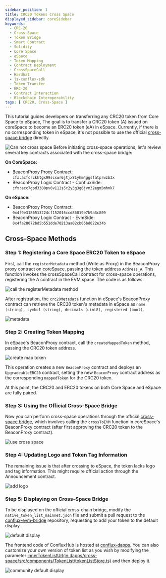 ```yaml
---
sidebar_position: 1
title: CRC20 Tokens Cross Space
displayed_sidebar: coreSidebar
keywords:
  - CRC-20
  - Cross-Space
  - Token Bridge
  - Smart Contract
  - Solidity
  - Core Space
  - eSpace
  - Token Mapping
  - Contract Deployment
  - CrossSpaceCall
  - Hardhat
  - js-conflux-sdk
  - Token Transfer
  - ERC-20
  - Contract Interaction
  - Blockchain Interoperability
tags: [ CRC20, Cross-Space ]
---
```


This tutorial guides developers on transferring any CRC20 token from Core Space to eSpace, The goal is to transfer a CRC20 token (A) issued on coreSpace to become an ERC20 token (eA) in eSpace. Currently, if there is no corresponding token in eSpace, it's not possible to use the official [cross-space bridge](https://confluxhub.io/espace-bridge/cross-space) directly.

![Can not cross space](./imgs/cross-space/cannot-cross-space.jpg)
Before initiating cross-space operations, let's review several key contracts associated with the cross-space bridge:

**On CoreSpace:**

- BeaconProxy Proxy Contract: `cfx:acfcrckktgx99scxwr6jtjx81yhm4ggsfatprwzb3x`
- BeaconProxy Logic Contract - ConfluxSide: `cfx:acc7gpd3380pv6v112s5c2y3g3g6jvm32egm5mhnk7`

**On eSpace:**

- BeaconProxy Proxy Contract: `0x4f9e3186513224cf152016ccd86019e7b9a3c809`
- BeaconProxy Logic Contract - EvmSide: `0x4fa28072bd5b551dde70213aa02cb05bd022e34b`

## Cross-Space Methods

### Step 1: Registering a Core Space ERC20 Token to eSpace

First, call the `registerMetadata` method (Write as Proxy) in the BeaconProxy proxy contract on coreSpace, passing the token address `Address_A`. This function invokes the crossSpaceCall contract for cross-space operations, registering the A contract in the EVM space. The code is as follows:

![call the registerMetadata method](./imgs/cross-space/call-beacon-proxy-core.jpg)

After registration, the `crc20Metadata` function in eSpace's BeaconProxy contract can retrieve the CRC20 token's metadata in eSpace as `name (string), symbol (string), decimals (uint8), registered (bool)`.

![metadata](./imgs/cross-space/fanscoin-metadata.jpg)

### Step 2: Creating Token Mapping

In eSpace's BeaconProxy contract, call the `createMappedToken` method, passing the CRC20 token address.

![create map token](./imgs/cross-space/create-map-token.jpg)

This operation creates a new `BeaconProxy` contract and deploys an `UpgradeableERC20` contract, setting the new `BeaconProxy` contract address as the corresponding `mappedToken` for the CRC20 token.

At this point, the CRC20 and ERC20 tokens on both Core Space and eSpace are fully paired.

### Step 3: Using the Official Cross-Space Bridge

Now you can perform cross-space operations through the official [cross-space bridge](https://confluxhub.io/espace-bridge/cross-space), which involves calling the
`crossToEVM` function in coreSpace's BeaconProxy contract (after first approving the CRC20 token to the BeaconProxy contract).

![use cross space](./imgs/cross-space/use-cross-space.jpg)

### Step 4: Updating Logo and Token Tag Information

The remaining issue is that after crossing to eSpace, the token lacks logo and tag information. This might require official action through the Announcement contract.

![add logo](./imgs/cross-space/add-logo.jpg)

### Step 5: Displaying on Cross-Space Bridge

To be displayed on the official cross-chain bridge, modify the `native_token_list_mainnet.json` file and submit a pull request to the [conflux-evm-bridge](https://github.com/Conflux-Chain/conflux-evm-bridge) repository, requesting to add your token to the default display.

![default display](./imgs/cross-space/default-display.png)

The frontend code of ConfluxHub is hosted at [conflux-dapps](https://github.com/Conflux-Chain/conflux-dapps). You can also customize your own version of token list as you wish by modifying the parameter [innerTokenListUrl(in dapps/cross-space/src/components/TokenList/tokenListStore.ts)](https://github.com/Conflux-Chain/conflux-dapps/blob/dev/dapps/cross-space/src/components/TokenList/tokenListStore.ts) and then deploy it.

![community default display](./imgs/cross-space/fanscoin-bridge.png)
